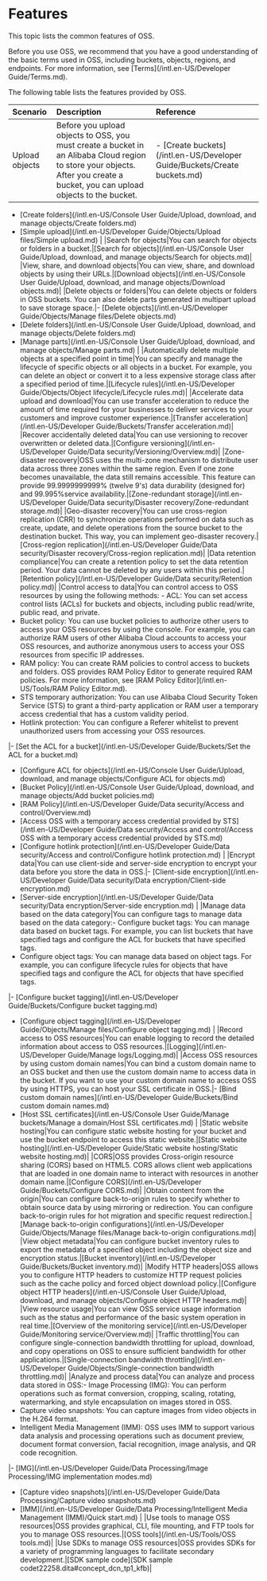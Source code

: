 # Features

This topic lists the common features of OSS.

Before you use OSS, we recommend that you have a good understanding of the basic terms used in OSS, including buckets, objects, regions, and endpoints. For more information, see [Terms](/intl.en-US/Developer Guide/Terms.md).

The following table lists the features provided by OSS.

|Scenario|Description|Reference|
|:-------|:----------|:--------|
|Upload objects|Before you upload objects to OSS, you must create a bucket in an Alibaba Cloud region to store your objects. After you create a bucket, you can upload objects to the bucket.|-   [Create buckets](/intl.en-US/Developer Guide/Buckets/Create buckets.md)
-   [Create folders](/intl.en-US/Console User Guide/Upload, download, and manage objects/Create folders.md)
-   [Simple upload](/intl.en-US/Developer Guide/Objects/Upload files/Simple upload.md) |
|Search for objects|You can search for objects or folders in a bucket.|[Search for objects](/intl.en-US/Console User Guide/Upload, download, and manage objects/Search for objects.md)|
|View, share, and download objects|You can view, share, and download objects by using their URLs.|[Download objects](/intl.en-US/Console User Guide/Upload, download, and manage objects/Download objects.md)|
|Delete objects or folders|You can delete objects or folders in OSS buckets. You can also delete parts generated in multipart upload to save storage space.|-   [Delete objects](/intl.en-US/Developer Guide/Objects/Manage files/Delete objects.md)
-   [Delete folders](/intl.en-US/Console User Guide/Upload, download, and manage objects/Delete folders.md)
-   [Manage parts](/intl.en-US/Console User Guide/Upload, download, and manage objects/Manage parts.md) |
|Automatically delete multiple objects at a specified point in time|You can specify and manage the lifecycle of specific objects or all objects in a bucket. For example, you can delete an object or convert it to a less expensive storage class after a specified period of time.|[Lifecycle rules](/intl.en-US/Developer Guide/Objects/Object lifecycle/Lifecycle rules.md)|
|Accelerate data upload and download|You can use transfer acceleration to reduce the amount of time required for your businesses to deliver services to your customers and improve customer experience.|[Transfer acceleration](/intl.en-US/Developer Guide/Buckets/Transfer acceleration.md)|
|Recover accidentally deleted data|You can use versioning to recover overwritten or deleted data.|[Configure versioning](/intl.en-US/Developer Guide/Data security/Versioning/Overview.md)|
|Zone-disaster recovery|OSS uses the multi-zone mechanism to distribute user data across three zones within the same region. Even if one zone becomes unavailable, the data still remains accessible. This feature can provide 99.9999999999% \(twelve 9's\) data durability \(designed for\) and 99.995%service availability.|[Zone-redundant storage](/intl.en-US/Developer Guide/Data security/Disaster recovery/Zone-redundant storage.md)|
|Geo-disaster recovery|You can use cross-region replication \(CRR\) to synchronize operations performed on data such as create, update, and delete operations from the source bucket to the destination bucket. This way, you can implement geo-disaster recovery.|[Cross-region replication](/intl.en-US/Developer Guide/Data security/Disaster recovery/Cross-region replication.md)|
|Data retention compliance|You can create a retention policy to set the data retention period. Your data cannot be deleted by any users within this period.|[Retention policy](/intl.en-US/Developer Guide/Data security/Retention policy.md)|
|Control access to data|You can control access to OSS resources by using the following methods: -   ACL: You can set access control lists \(ACLs\) for buckets and objects, including public read/write, public read, and private.
-   Bucket policy: You can use bucket policies to authorize other users to access your OSS resources by using the console. For example, you can authorize RAM users of other Alibaba Cloud accounts to access your OSS resources, and authorize anonymous users to access your OSS resources from specific IP addresses.
-   RAM policy: You can create RAM policies to control access to buckets and folders. OSS provides RAM Policy Editor to generate required RAM policies. For more information, see [RAM Policy Editor](/intl.en-US/Tools/RAM Policy Editor.md).
-   STS temporary authorization: You can use Alibaba Cloud Security Token Service \(STS\) to grant a third-party application or RAM user a temporary access credential that has a custom validity period.
-   Hotlink protection: You can configure a Referer whitelist to prevent unauthorized users from accessing your OSS resources.

|-   [Set the ACL for a bucket](/intl.en-US/Developer Guide/Buckets/Set the ACL for a bucket.md)
-   [Configure ACL for objects](/intl.en-US/Console User Guide/Upload, download, and manage objects/Configure ACL for objects.md)
-   [Bucket Policy](/intl.en-US/Console User Guide/Upload, download, and manage objects/Add bucket policies.md)
-   [RAM Policy](/intl.en-US/Developer Guide/Data security/Access and control/Overview.md)
-   [Access OSS with a temporary access credential provided by STS](/intl.en-US/Developer Guide/Data security/Access and control/Access OSS with a temporary access credential provided by STS.md)
-   [Configure hotlink protection](/intl.en-US/Developer Guide/Data security/Access and control/Configure hotlink protection.md) |
|Encrypt data|You can use client-side and server-side encryption to encrypt your data before you store the data in OSS.|-   [Client-side encryption](/intl.en-US/Developer Guide/Data security/Data encryption/Client-side encryption.md)
-   [Server-side encryption](/intl.en-US/Developer Guide/Data security/Data encryption/Server-side encryption.md) |
|Manage data based on the data category|You can configure tags to manage data based on the data category:-   Configure bucket tags: You can manage data based on bucket tags. For example, you can list buckets that have specified tags and configure the ACL for buckets that have specified tags.
-   Configure object tags: You can manage data based on object tags. For example, you can configure lifecycle rules for objects that have specified tags and configure the ACL for objects that have specified tags.

|-   [Configure bucket tagging](/intl.en-US/Developer Guide/Buckets/Configure bucket tagging.md)
-   [Configure object tagging](/intl.en-US/Developer Guide/Objects/Manage files/Configure object tagging.md) |
|Record access to OSS resources|You can enable logging to record the detailed information about access to OSS resources.|[Logging](/intl.en-US/Developer Guide/Manage logs/Logging.md)|
|Access OSS resources by using custom domain names|You can bind a custom domain name to an OSS bucket and then use the custom domain name to access data in the bucket. If you want to use your custom domain name to access OSS by using HTTPS, you can host your SSL certificate in OSS.|-   [Bind custom domain names](/intl.en-US/Developer Guide/Buckets/Bind custom domain names.md)
-   [Host SSL certificates](/intl.en-US/Console User Guide/Manage buckets/Manage a domain/Host SSL certificates.md) |
|Static website hosting|You can configure static website hosting for your bucket and use the bucket endpoint to access this static website.|[Static website hosting](/intl.en-US/Developer Guide/Static website hosting/Static website hosting.md)|
|CORS|OSS provides Cross-origin resource sharing \(CORS\) based on HTML5. CORS allows client web applications that are loaded in one domain name to interact with resources in another domain name.|[Configure CORS](/intl.en-US/Developer Guide/Buckets/Configure CORS.md)|
|Obtain content from the origin|You can configure back-to-origin rules to specify whether to obtain source data by using mirroring or redirection. You can configure back-to-origin rules for hot migration and specific request redirection.|[Manage back-to-origin configurations](/intl.en-US/Developer Guide/Objects/Manage files/Manage back-to-origin configurations.md)|
|View object metadata|You can configure bucket inventory rules to export the metadata of a specified object including the object size and encryption status.|[Bucket inventory](/intl.en-US/Developer Guide/Buckets/Bucket inventory.md)|
|Modify HTTP headers|OSS allows you to configure HTTP headers to customize HTTP request policies such as the cache policy and forced object download policy.|[Configure object HTTP headers](/intl.en-US/Console User Guide/Upload, download, and manage objects/Configure object HTTP headers.md)|
|View resource usage|You can view OSS service usage information such as the status and performance of the basic system operation in real time.|[Overview of the monitoring service](/intl.en-US/Developer Guide/Monitoring service/Overview.md)|
|Traffic throttling|You can configure single-connection bandwidth throttling for upload, download, and copy operations on OSS to ensure sufficient bandwidth for other applications.|[Single-connection bandwidth throttling](/intl.en-US/Developer Guide/Objects/Single-connection bandwidth throttling.md)|
|Analyze and process data|You can analyze and process data stored in OSS:-   Image Processing \(IMG\): You can perform operations such as format conversion, cropping, scaling, rotating, watermarking, and style encapsulation on images stored in OSS.
-   Capture video snapshots: You can capture images from video objects in the H.264 format.
-   Intelligent Media Management \(IMM\): OSS uses IMM to support various data analysis and processing operations such as document preview, document format conversion, facial recognition, image analysis, and QR code recognition.

|-   [IMG](/intl.en-US/Developer Guide/Data Processing/Image Processing/IMG implementation modes.md)
-   [Capture video snapshots](/intl.en-US/Developer Guide/Data Processing/Capture video snapshots.md)
-   [IMM](/intl.en-US/Developer Guide/Data Processing/Intelligent Media Management (IMM)/Quick start.md) |
|Use tools to manage OSS resources|OSS provides graphical, CLI, file mounting, and FTP tools for you to manage OSS resources.|[OSS tools](/intl.en-US/Tools/OSS tools.md)|
|Use SDKs to manage OSS resources|OSS provides SDKs for a variety of programming languages to facilitate secondary development.|[SDK sample code](SDK sample codet22258.dita#concept_dcn_tp1_kfb)|

